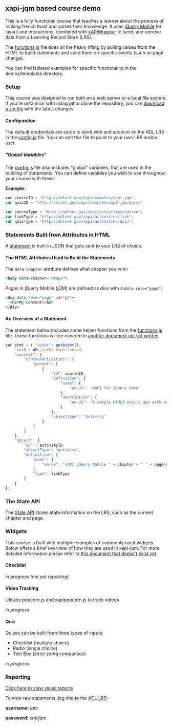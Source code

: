 xapi-jqm based course demo
--------------------------

This is a fully functional course that teaches a learner about the process of making french toast and quizes their knowledge. It uses [jQuery Mobile](http://www.jquerymobile.com) for layout and interactions, combined with [xAPIWrapper](https://github.com/adlnet/xAPIWrapper) to send, and retrieve data from a Learning Record Store (LRS).

The [functions.js](js/functions.js) file does all the heavy lifting by pulling values from the HTML to build statements and send them on specific events (such as page change).

You can find isolated examples for specific functionality in the demos/templates directory.

### Setup

This course was designed to run both on a web server or a local file system. If you're unfamiliar with using git to clone the repository, you can [download a zip file](https://github.com/adlnet/xapi-jqm/zipball/master) with the latest changes.

#### Configuration

The default credentials are setup to work with and account on the ADL LRS in the [config.js](js/config.js) file. You can edit this file to point to your own LRS and/or user.

##### "Global Variables"

The [config.js](js/config.js) file also includes "global" variables, that are used in the building of statements. You can define variables you wish to use throughout your course with these.

**Example:**

```js
var courseID = "http://adlnet.gov/xapi/samples/xapi-jqm";
var quizID = "http://adlnet.gov/xapi/samples/xapi-jqm/quiz/"

var courseType = "http://adlnet.gov/xapi/activities/course";
var linkType = "http://adlnet.gov/xapi/activities/link";
var quizType = "http://adlnet.gov/xapi/activities/quiz";
```

### Statements Built from Attributes in HTML

A [statement](https://github.com/adlnet/xAPI-Spec/blob/master/xAPI.md#statement) is built in JSON that gets sent to your LRS of choice.

#### The HTML Attributes Used to Build the Statements


The ```data-chapter``` attribute defines what chapter you're in:

```html
<body data-chapter="steps">
```

Pages in jQuery Mobile (jQM) are defined as divs with a ```data-role="page"```:

```html
<div data-role="page" id="p2">
  <h2>My Content</h2>
</div>
```

#### An Overview of a Statement

The statement below includes some helper functions from the [functions.js](js/functions.js) file. These functions will be covered in [another document not yet written]().

```js
var stmt = { "actor": getActor(),
    "verb": ADL.verbs.experienced,
    "context": {
        "contextActivities": {
            "parent": [
                {
                    "id": courseID,
                    "definition": {
                        "name": {
                            "en-US": "xAPI for jQuery Demo"
                        },
                        "description": {
                            "en-US": "A sample HTML5 mobile app with xAPI tracking."
                        }
                    },
                    "objectType": "Activity"
                }
            ]
        }
    },
    "object": {
        "id" : activityID,
        "objectType": "Activity",
        "definition": {
            "name": {
                "en-US": "xAPI jQuery Mobile " + chapter + " " + pagename
            },
            "type": linkType
        }
    }
};
```

### The State API

The [State API](https://github.com/adlnet/xAPI-Spec/blob/master/xAPI.md#stateapi) stores state information on the LRS, such as the current chapter and page.

### Widgets

This course is built with multiple examples of commonly used widgets. Below offers a brief overview of how they are used in xapi-jqm. For more detailed information please refer to [this document that doesn't exist yet]().

#### Checklist

*in progress (not yet reporting)*

#### Video Tracking

Utilizes popcorn.js and xapipopcorn.js to track videos

*in progress*

#### Quiz

Quizes can be built from three types of inputs:

- Checklist (mulitple choice)
- Radio (single choice)
- Text Box (strict string comparison)

*in progress*

### Reporting

[Click here to view visual reports](http://adlnet.github.io/xapi-jqm/reports)

To view raw statements, log into to the [ADL LRS](https://lrs.adlnet.gov):

**username:** *jqm*

**password:** *xapijqm*
